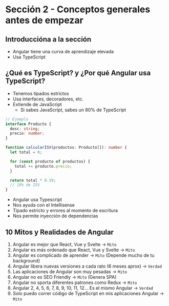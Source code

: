 # Sección 2 - Conceptos generales antes de empezar

## Introduccióna a la sección

- Angular tiene una curva de aprendizaje elevada
- Usa TypeScript

## ¿Qué es TypeScript? y ¿Por qué Angular usa TypeScript?

- Tenemos tipados estrictos
- Usa interfaces, decoradores, etc.
- Extiende de JavaScript
  - Si sabes JavaScript, sabes un 80% de TypeScript

```ts
// Ejemplo
interface Producto {
  desc: string;
  precio: number;
}

function calcularISV(productos: Producto[]): number {
  let total = 0;

  for (const producto of productos) {
    total += producto.precio;
  }

  return total * 0.19;
  // 19% de ISV
}
```

- Angular usa Typescript
- Nos ayuda con el Intellisense
- Tipado estricto y errores al momento de escritura
- Nos permite inyección de dependencias

## 10 Mitos y Realidades de Angular

1. Angular es mejor que React, Vue y Svelte -> `Mito`
2. Angular es más ordenado que React, Vue y Svelte -> `Mito`
3. Angular es complicado de aprender -> `Mito` (Depende mucho de tu background)
4. Angular libera nuevas versiones a cada rato (6 meses aprox) -> `Verdad`
5. Las aplicaciones de Angular son muy pesadas -> `Mito`
6. Angular no es SEO Friendly -> `Mito` (Genera SPA)
7. Angular no sporta diferentes patrones como Redux -> `Mito`
8. Angular 2, 4, 5, 6, 7, 8, 9, 10, 11, 12... Es el mismo Angular -> `Verdad`
9. Solo puedo correr código de TypeScript en mis aplicaciones Angular -> `Mito`
